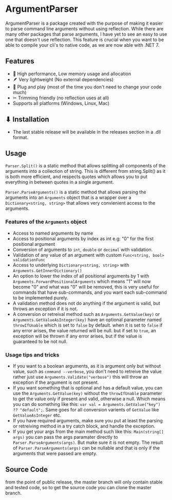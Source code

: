 ﻿# ArgumentParser

ArgumentParser is a package created with the purpose of making it easier to parse command line arguments without using reflection.
While there are many other packages that parse arguments, I have yet to see an easy to use one that doesn't use reflection.
This feature is crucial when you want to be able to compile your cli's to native code, as we are now able with .NET 7.

## Features

* 🚀 High performance, Low memory usage and allocation
* 🪶 Very lightweight (No external dependencies)
* 🔌 Plug and play (most of the time you don't need to change your code much)
* ✂ Trimming friendly (no reflection uses at all)
* Supports all platforms (Windows, Linux, Mac)

## ⬇ Installation

* The last stable release will be available in the releases section in a .dll format.

## Usage

`Parser.Split()` is a static method that allows splitting all components of the arguments into a collection of string.
This is different from string.Split() as it is both more efficient, and respects quotes which allows you to put everything
in between quotes in a single argument.

`Parser.ParseArguments()` is a static method that allows parsing the arguments into an `Arguments` object that is a wrapper
over a `Dictionary<string, string>` that allows very convienient access to the arguments.

### Features of the `Arguments` object

* Access to named arguments by name
* Access to positional arguments by index as int e.g: "0" for the first positional argument
* Conversion of arguments to `int`, `double` or `decimal` with validation.
* Validation of any value of an argument with custom `Func<string, bool> validationFunc`
* Access to underlying `Dictionary<string, string>` with `Arguments.GetInnerDictionary()`
* An option to lower the index of all positional arguments by 1 with `Arguments.ForwardPositionalArguments` which means "1" will now become "0"
and what was "0" will be removed, this is very useful for commands that have sub-commands, and you want each sub-command to be implemented purely.
* A validation method does not do anything if the argument is valid, but throws an exception if it is not.
* A conversion or retreival method such as `Arguments.GetValue(key)` or `Arguments.GetValueAsInteger(key)` have an optional parameter named
`throwIfUnable` which is set to `false` by default. when it is set to `false` if any error arises, the value returned will be null.
but if set to `true`, an exception will be thrown if any error arises, but if the value is guaranteed to be not null.

### Usage tips and tricks

* If you want to a boolean arguments, as it is argument only but without value, such as `command --verbose`,
you don't need to retreive the value rather just use `Arguments.Validate("verbose")` this will throw an exception if the argument is not present.
* If you want something that is optional and has a default value, you can use the `Arguments.GetValue(key)` without the `throwIfUnable` parameter
to get the value only if present and valid, otherwise a null. Which means you can do something like this: `var val = Arguments.GetValue("key") ?? "default";`.
Same goes for all conversion varients of `GetValue` like `GetValueAsInteger` etc.
* If you have required arguments, make sure you put at least the parsing or retreiving method in a try catch block, and handle the exception.
* If you get your args from the main method such like this: `Main(string[] args)` you can pass the args paramater directly to `Parser.ParseArguments(args)`.
But make sure it is not empty. The result of `Parser.ParseArguments(args)` can be nullable and that is only if the arguments that were passed are empty.

## Source Code

from the point of public release, the master branch will only contain stable and tested code, so
to get the source code you can clone the master branch.
